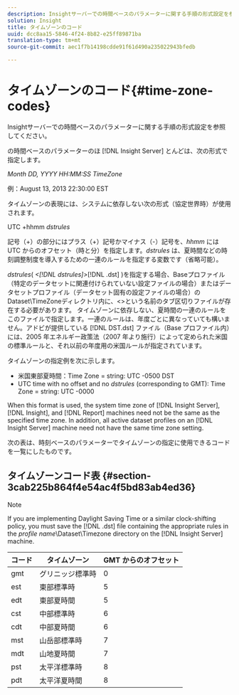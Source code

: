 ```yaml
---
description: Insightサーバーでの時間ベースのパラメーターに関する手順の形式設定を参照してください。
solution: Insight
title: タイムゾーンのコード
uuid: dcc8aa15-5846-4f24-8b82-e25ff89871ba
translation-type: tm+mt
source-git-commit: aec1f7b14198cdde91f61d490a235022943bfedb

---
```



# タイムゾーンのコード{#time-zone-codes}

Insightサーバーでの時間ベースのパラメーターに関する手順の形式設定を参照してください。

の時間ベースのパラメーターのほ [!DNL Insight Server] とんどは、次の形式で指定します。

*Month DD, YYYY HH:MM:SS TimeZone*

例：August 13, 2013 22:30:00 EST

タイムゾーンの表現には、システムに依存しない次の形式（協定世界時）が使用されます。

UTC +hhmm *dstrules*

記号（+）の部分にはプラス（+）記号かマイナス（-）記号を、*hhmm* には UTC からのオフセット（時と分）を指定します。*dstrules* は、夏時間などの時刻調整制度を導入するための一連のルールを指定する変数です（省略可能）。

*dstrules*( *&lt;[!DNL dstrules]>*[!DNL .dst] )を指定する場合、Baseプロファイル（特定のデータセットに関連付けられていない設定ファイルの場合）またはデータセットプロファイル（データセット固有の設定ファイルの場合）のDataset\TimeZoneディレクトリ内に、&lt;>という名前のタブ区切りファイルが存在する必要があります。 タイムゾーンに依存しない、夏時間の一連のルールをこのファイルで指定します。一連のルールは、年度ごとに異なっていても構いません。アドビが提供している [!DNL DST.dst] ファイル（Base プロファイル内）には、2005 年エネルギー政策法（2007 年より施行）によって定められた米国の標準ルールと、それ以前の年度用の米国ルールが指定されています。

タイムゾーンの指定例を次に示します。

* 米国東部夏時間：Time Zone = string: UTC -0500 DST
* UTC time with no offset and no *dstrules* (corresponding to GMT): Time Zone = string: UTC -0000

When this format is used, the system time zone of [!DNL Insight Server], [!DNL Insight], and [!DNL Report] machines need not be the same as the specified time zone. In addition, all active dataset profiles on an [!DNL Insight Server] machine need not have the same time zone setting.

次の表は、時刻ベースのパラメーターでタイムゾーンの指定に使用できるコードを一覧にしたものです。

## タイムゾーンコード表 {#section-3cab225b864f4e54ac4f5bd83ab4ed36}

>[!NOTE]
>
>If you are implementing Daylight Saving Time or a similar clock-shifting policy, you must save the [!DNL .dst] file containing the appropriate rules in the *profile name*\Dataset\Timezone directory on the [!DNL Insight Server] machine.

| コード | タイムゾーン | GMT からのオフセット |
|---|---|---|
| gmt | グリニッジ標準時 | 0 |
| est | 東部標準時 | 5 |
| edt | 東部夏時間 | 5 |
| cst | 中部標準時 | 6 |
| cdt | 中部夏時間 | 6 |
| mst | 山岳部標準時 | 7 |
| mdt | 山地夏時間 | 7 |
| pst | 太平洋標準時 | 8 |
| pdt | 太平洋夏時間 | 8 |

